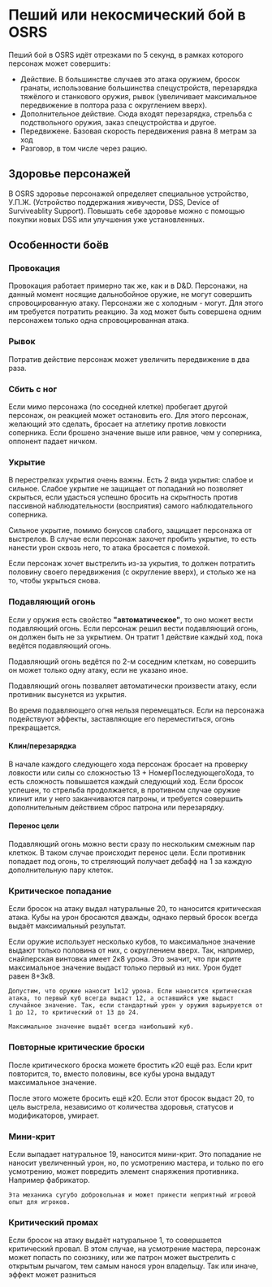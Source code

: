 # Пеший или некосмический бой в OSRS
Пеший бой в OSRS идёт отрезками по 5 секунд, в рамках которого персонаж может совершить:
* Действие. В большинстве случаев это атака оружием, бросок гранаты, использование большинства спецустройств, перезарядка тяжёлого и станкового оружия, рывок (увеличивает максимальное передвижение в полтора раза с округлением вверх).
* Дополнительное действие. Сюда входят перезарядка, стрельба с подствольного оружия, заказ спецустройства и другое.
* Передвижене. Базовая скорость передвижения равна 8 метрам за ход
* Разговор, в том числе через рацию.

## Здоровье персонажей
В OSRS здоровье персонажей определяет специальное устройство, У.П.Ж. (Устройство поддержания живучести, DSS, Device of Surviveablity Support). Повышать себе здоровье можно с помощью покупки новых DSS или улучшения уже установленных.

## Особенности боёв
### Провокация
Провокация работает примерно так же, как и в D&D. Персонажи, на данный момент носящие дальнобойное оружие, не могут совершить спровоцированную атаку. Персонажи же с холодным - могут. Для этого им требуется потратить реакцию. За ход может быть совершена одним персонажем только одна спровоцированная атака.

### Рывок
Потратив действие персонаж может увеличить передвижение в два раза.

### Сбить с ног
Если мимо персонажа (по соседней клетке) пробегает другой персонаж, он реакцией может остановить его. Для этого персонаж, желающий это сделать, бросает на атлетику против ловкости соперника. Если брошено значение выше или равное, чем у соперника, оппонент падает ничком.

### Укрытие
В перестрелках укрытия очень важны. Есть 2 вида укрытия: слабое и сильное. Слабое укрытие не защищает от попаданий но позволяет скрыться, если удасться успешно бросить на скрытность против пассивной наблюдательности (восприятия) самого наблюдательного соперника.

Сильное укрытие, помимо бонусов слабого, защищает персонажа от выстрелов. В случае если персонаж захочет пробить укрытие, то есть нанести урон сквозь него, то атака бросается с помехой.

Если персонаж хочет выстрелить из-за укрытия, то должен потратить половину своего передвижения (с округление вверх), и столько же на то, чтобы укрыться снова.

### Подавляющий огонь
Если у оружия есть свойство <b>"автоматическое"</b>, то оно может вести подавляющий огонь. Если персонаж решил вести подавляющий огонь, он должен быть не за укрытием. Он тратит 1 действие каждый ход, пока ведётся подавляющий огонь.

Подавляющий огонь ведётся по 2-м соседним клеткам, но совершить он может только одну атаку, если не указано иное.

Подавляющий огонь позваляет автоматически произвести атаку, если противник высунется из укрытия.

Во время подавляющего огня нельзя перемещаться. Если на персонажа подействуют эффекты, заставляющие его переместиться, огонь прекращается.
#### Клин/перезарядка
В начале каждого следующего хода персонаж бросает на проверку ловкости или силы со сложностью 13 + НомерПоследующегоХода, то есть сложность повышается каждый следующий ход. Если бросок успешен, то стрельба продолжается, в противном случае оружие клинит или у него заканчиваются патроны, и требуется совершить дополнительным действием сброс патрона или перезарядку.

#### Перенос цели
Подавляющий огонь можно вести сразу по нескольким смежным пар клеткок. В таком случае происходит перенос цели. Если противник попадает под огонь, то стреляющий получает дебафф на 1 за каждую дополнительную пару клеток.

### Критическое попадание
Если бросок на атаку выдал натуральные 20, то наносится критическая атака. Кубы на урон бросаются дважды, однако первый бросок всегда выдаёт максимальный результат.

Если оружие использует несколько кубов, то максимальное значение выдают только половина от них, с округлением вверх. Так, например, снайперская винтовка имеет 2к8 урона. Это значит, что при крите максимальное значение выдаст только первый из них. Урон будет равен 8+3к8.
```
Допустим, что оружие наносит 1к12 урона. Если наносится критическая атака, то первый куб всегда выдаст 12, а оставшийся уже выдаст случайное значение. Так, если стандартный урон у оружия варьируется от 1 до 12, то критический от 13 до 24.

Максимальное значение выдаёт всегда наибольший куб.
```

### Повторные критические броски
После критического броска можете бростить к20 ещё раз. Если крит повторится, то, вместо половины, все кубы урона выдадут максимальное значение.

После этого можете бросить ещё к20. Если этот бросок выдаст 20, то цель выстрела, независимо от количества здоровья, статусов и модификаторов, умирает.

### Мини-крит
Если выпадает натуральное 19, наносится мини-крит. Это попадание не наносит увеличенный урон, но, по усмотрению мастера, и только по его усмотрению, может повредить элемент снаряжения противника. Например фабрикатор.
```
Эта механика сугубо добровольная и может принести неприятный игровой опыт для игроков.
```

### Критический промах
Если бросок на атаку выдаёт натуральное 1, то совершается критический провал. В этом случае, на усмотрение мастера, персонаж может попасть по союзнику, или же патрон может выстрелить с открытым рычагом, тем самым нанося урон владельцу. Так или иначе, эффект может разниться
